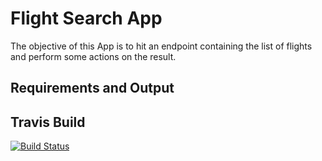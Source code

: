 # Flight Search App

The objective of this App is to hit an endpoint containing the list of flights and perform some actions on the result.

## Requirements and Output


## Travis Build

[![Build Status](https://travis-ci.com/devinstincts/flights-search.svg?branch=master)](https://travis-ci.com/devinstincts/flights-search)
